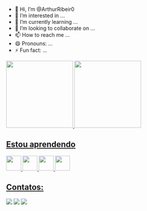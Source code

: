 - 👋 Hi, I’m @ArthurRibeir0
- 👀 I’m interested in ...
- 🌱 I’m currently learning ...
- 💞️ I’m looking to collaborate on ...
- 📫 How to reach me ...
- 😄 Pronouns: ...
- ⚡ Fun fact: ...

<div>
<a href="https://github.com/ArthurRibeir0">
<img loading="lazy" height="180em" src="https://github-readme-stats.vercel.app/api/top-langs/?username=ArthurRibeir0&layout=compact&langs_count=7&theme=dracula"/>
<img loading="lazy" height="180em" src="https://github-readme-stats.vercel.app/api?username=ArthurRibeir0&show_icons=true&theme=dracula&include_all_commits=true&count_private=true"/>
</div>

## Estou aprendendo

<img loading="lazy" src="https://cdn.jsdelivr.net/gh/devicons/devicon@latest/icons/python/python-original.svg" width="40" height="40"/> <img src="https://cdn.jsdelivr.net/gh/devicons/devicon@latest/icons/djangorest/djangorest-original-wordmark.svg" width="40" height="40"/> <img loading="lazy" src="https://cdn.jsdelivr.net/gh/devicons/devicon@latest/icons/csharp/csharp-original.svg" width="40" height="40"/> <img loading="lazy" src="https://cdn.jsdelivr.net/gh/devicons/devicon@latest/icons/mysql/mysql-original.svg" width="40" height="40"/>
        
## Contatos:

<div>
<a href="https://www.instagram.com/arthurr2415" target="_blank"><img loading="lazy" src="https://img.shields.io/badge/-Instagram-%23E4405F?style=for-the-badge&logo=instagram&logoColor=white" target="_blank"></a>
<a href = "dev.arthur15@gmail.com"><img loading="lazy" src="https://img.shields.io/badge/Gmail-D14836?style=for-the-badge&logo=gmail&logoColor=white" target="_blank"></a>
<a href="https://www.linkedin.com/in/arthur-ribeiro-peixoto-3b0096232/" target="_blank"><img loading="lazy" src="https://img.shields.io/badge/-LinkedIn-%230077B5?style=for-the-badge&logo=linkedin&logoColor=white" target="_blank"></a>   
</div>
